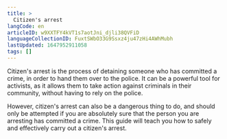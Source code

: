 ```yaml
---
title: >
  Citizen's arrest
langCode: en
articleID: w9XXTFY4kVT1s7aotJni_djli38QVFiD
languageCollectionID: FuxtSWbO33G9Ssxz4ju47zHi4AWhMubh
lastUpdated: 1647952911058
tags: []
---
```


Citizen's arrest is the process of detaining someone who has committed a crime, in order to hand them over to the police. It can be a powerful tool for activists, as it allows them to take action against criminals in their community, without having to rely on the police.

However, citizen's arrest can also be a dangerous thing to do, and should only be attempted if you are absolutely sure that the person you are arresting has committed a crime. This guide will teach you how to safely and effectively carry out a citizen's arrest.